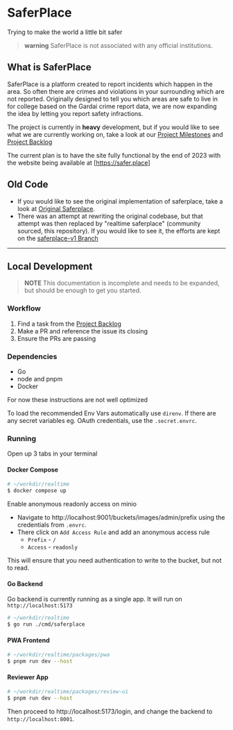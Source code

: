 # SaferPlace

Trying to make the world a little bit safer

> **warning**
> SaferPlace is not associated with any official institutions.

## What is SaferPlace

SaferPlace is a platform created to report incidents which happen in the area. So often there are
crimes and violations in your surrounding which are not reported. Originally designed to tell you
which areas are safe to live in for college based on the Gardai crime report data, we are now
expanding the idea by letting you report safety infractions.

The project is currently in **heavy** development, but if you would like to see what we are
currently working on, take a look at our [Project Milestones] and [Project Backlog]

The current plan is to have the site fully functional by the end of 2023 with the website being
available at [https://safer.place]

## Old Code

- If you would like to see the original implementation of saferplace, take a look at
  [Original Saferplace].
- There was an attempt at rewriting the original codebase, but that attempt was then replaced by
  "realtime saferplace" (community sourced, this repository). If you would like to see it, the
  efforts are kept on the [saferplace-v1 Branch]

---

## Local Development

> **NOTE**
> This documentation is incomplete and needs to be expanded, but should be enough to get you
> started.

### Workflow

1. Find a task from the [Project Backlog]
2. Make a PR and reference the issue its closing
3. Ensure the PRs are passing

### Dependencies

- Go
- node and pnpm
- Docker

For now these instructions are not well optimized

To load the recommended Env Vars automatically use `direnv`. If there are any secret variables
eg. OAuth credentials, use the `.secret.envrc`.

### Running

Open up 3 tabs in your terminal

#### Docker Compose

```sh
# ~/workdir/realtime
$ docker compose up
```

Enable anonymous readonly access on minio

- Navigate to http://localhost:9001/buckets/images/admin/prefix using the credentials from `.envrc`.
- There click on `Add Access Rule` and add an anonymous access rule
  - `Prefix` - `/`
  - `Access` - `readonly`

This will ensure that you need authentication to write to the bucket, but not to read.

#### Go Backend

Go backend is currently running as a single app. It will run on `http://localhost:5173`

```sh
# ~/workdir/realtime
$ go run ./cmd/saferplace
```

#### PWA Frontend

```sh
# ~/workdir/realtime/packages/pwa
$ pnpm run dev --host
```

#### Reviewer App

```sh
# ~/workdir/realtime/packages/review-ui
$ pnpm run dev --host
```

Then proceed to http://localhost:5173/login, and change the backend to `http://localhost:8001`.

[Project Backlog]: https://github.com/orgs/SaferPlace/projects/2/
[Project Milestones]: https://github.com/SaferPlace/saferplace/milestones
[https://safer.place]: https://safer.place
[Original Saferplace]: https://github.com/saferplace/original
[saferplace-v1 Branch]: https://github.com/SaferPlace/saferplace/tree/saferplace-v1
